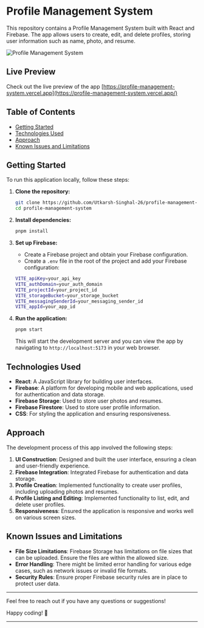 # Profile Management System

This repository contains a Profile Management System built with React and Firebase. The app allows users to create, edit, and delete profiles, storing user information such as name, photo, and resume.

![Profile Management System](https://github.com/user-attachments/assets/8a3860f7-6a10-42c9-bc09-8506872b0961)

## Live Preview

Check out the live preview of the app [https://profile-management-system.vercel.app](https://profile-management-system.vercel.app/)

## Table of Contents
- [Getting Started](#getting-started)
- [Technologies Used](#technologies-used)
- [Approach](#approach)
- [Known Issues and Limitations](#known-issues-and-limitations)

## Getting Started

To run this application locally, follow these steps:

1. **Clone the repository:**
    ```bash
    git clone https://github.com/Utkarsh-Singhal-26/profile-management-system.git
    cd profile-management-system
    ```

2. **Install dependencies:**
    ```bash
    pnpm install
    ```

3. **Set up Firebase:**
    - Create a Firebase project and obtain your Firebase configuration.
    - Create a `.env` file in the root of the project and add your Firebase configuration:
    ```bash
    VITE_apiKey=your_api_key
    VITE_authDomain=your_auth_domain
    VITE_projectId=your_project_id
    VITE_storageBucket=your_storage_bucket
    VITE_messagingSenderId=your_messaging_sender_id
    VITE_appId=your_app_id
    ```

4. **Run the application:**
    ```bash
    pnpm start
    ```
    This will start the development server and you can view the app by navigating to `http://localhost:5173` in your web browser.

## Technologies Used

- **React**: A JavaScript library for building user interfaces.
- **Firebase**: A platform for developing mobile and web applications, used for authentication and data storage.
- **Firebase Storage**: Used to store user photos and resumes.
- **Firebase Firestore**: Used to store user profile information.
- **CSS**: For styling the application and ensuring responsiveness.

## Approach

The development process of this app involved the following steps:

1. **UI Construction**: Designed and built the user interface, ensuring a clean and user-friendly experience.
2. **Firebase Integration**: Integrated Firebase for authentication and data storage.
3. **Profile Creation**: Implemented functionality to create user profiles, including uploading photos and resumes.
4. **Profile Listing and Editing**: Implemented functionality to list, edit, and delete user profiles.
5. **Responsiveness**: Ensured the application is responsive and works well on various screen sizes.

## Known Issues and Limitations

- **File Size Limitations**: Firebase Storage has limitations on file sizes that can be uploaded. Ensure the files are within the allowed size.
- **Error Handling**: There might be limited error handling for various edge cases, such as network issues or invalid file formats.
- **Security Rules**: Ensure proper Firebase security rules are in place to protect user data.

---

Feel free to reach out if you have any questions or suggestions!

Happy coding! 📝

---
